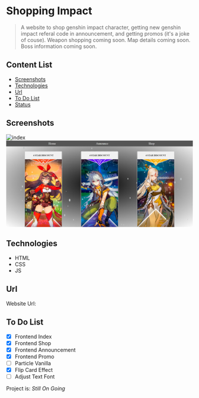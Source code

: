 # Shopping Impact
> A website to shop genshin impact character, getting new genshin impact referal code in announcement, and getting promos (it's a joke of couse). Weapon shopping coming soon. Map details coming soon. Boss information coming soon.

## Content List
* [Screenshots](#screenshots)
* [Technologies](#technologies)
* [Url](#url)
* [To Do List](#to-do-list)
* [Status](#status)


## Screenshots
![index](./img/index.jpg)
![promo](./img/promo.jpg)

## Technologies
* HTML
* CSS
* JS

## Url
Website Url:

## To Do List
- [x] Frontend Index
- [x] Frontend Shop
- [x] Frontend Announcement
- [x] Frontend Promo
- [ ] Particle Vanilla
- [x] Flip Card Effect
- [ ] Adjust Text Font

Project is: _Still On Going_
